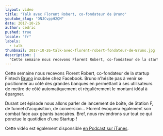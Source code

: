 ```yaml
---
layout: video
title: "Talk avec Florent Robert, co-fondateur de Bruno"
youtube_slug: "ONJCvppH2QM"
date: 2017-10-26
author: cedric
pushed: true
locale: "fr"
labels:
  - talk
thumbnail: 2017-10-26-talk-avec-florent-robert-fondateur-de-Bruno.jpg
description: |
  "Cette semaine nous recevons Florent Robert, co-fondateur de la startup Fintech Bruno incubée chez Facebook."
---
```


Cette semaine nous recevons Florent Robert, co-fondateur de la startup Fintech [Bruno](https://www.hibruno.com/) incubée chez Facebook. Bruno n'hésite pas à venir se positionner au côté des grandes banques en permettant à ses utilisateurs de mettre de côté automatiquement et régulièrement le montant idéal à épargner.

Durant cet épisode nous allons parler de lancement de boîte, de Station F, de funnel d'acquisition, de conversion... Florent évoquera également son combat face aux géants bancaires. Bref, nous reviendrons sur tout ce qui ponctue le quotidien d'une Startup !

Cette vidéo est également disponsible [en Podcast sur iTunes](https://itunes.apple.com/fr/podcast/episode-2-talk-avec-florent-robert-co-fondateur-bruno/id1298074014?i=1000393953032&l=en&mt=2).